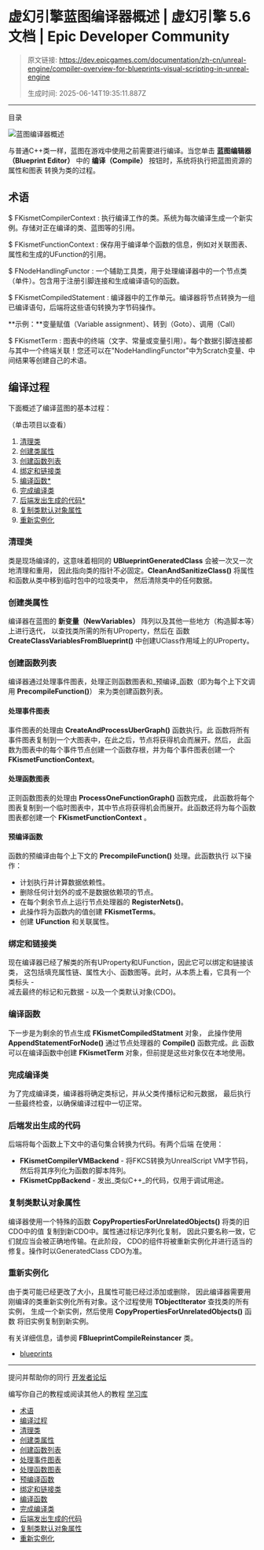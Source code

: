 # 虚幻引擎蓝图编译器概述 | 虚幻引擎 5.6 文档 | Epic Developer Community

> 原文链接: https://dev.epicgames.com/documentation/zh-cn/unreal-engine/compiler-overview-for-blueprints-visual-scripting-in-unreal-engine
> 
> 生成时间: 2025-06-14T19:35:11.887Z

---

目录

![蓝图编译器概述](https://dev.epicgames.com/community/api/documentation/image/712cf9fd-d80b-497d-92f0-09bebff425c3?resizing_type=fill&width=1920&height=335)

与普通C++类一样，蓝图在游戏中使用之前需要进行编译。当您单击 **蓝图编辑器（Blueprint Editor）** 中的 **编译（Compile）** 按钮时，系统将执行把蓝图资源的属性和图表 转换为类的过程。

## 术语

$ FKismetCompilerContext : 执行编译工作的类。系统为每次编译生成一个新实例。存储对正在编译的类、蓝图等的引用。

$ FKismetFunctionContext : 保存用于编译单个函数的信息，例如对关联图表、属性和生成的UFunction的引用。

$ FNodeHandlingFunctor : 一个辅助工具类，用于处理编译器中的一个节点类（单件）。包含用于注册引脚连接和生成编译语句的函数。

$ FKismetCompiledStatement : 编译器中的工作单元。编译器将节点转换为一组已编译语句，后端将这些语句转换为字节码操作。

**示例：**变量赋值（Variable assignment）、转到（Goto）、调用（Call）

$ FKismetTerm : 图表中的终端（文字、常量或变量引用）。每个数据引脚连接都与其中一个终端关联！您还可以在"NodeHandlingFunctor"中为Scratch变量、中间结果等创建自己的术语。

## 编译过程

下面概述了编译蓝图的基本过程：

（单击项目以查看）

1.  [清理类](/documentation/zh-cn/unreal-engine/compiler-overview-for-blueprints-visual-scripting-in-unreal-engine#%E6%B8%85%E7%90%86%E7%B1%BB)
2.  [创建类属性](/documentation/zh-cn/unreal-engine/compiler-overview-for-blueprints-visual-scripting-in-unreal-engine#%E5%88%9B%E5%BB%BA%E7%B1%BB%E5%B1%9E%E6%80%A7)
3.  [创建函数列表](/documentation/zh-cn/unreal-engine/compiler-overview-for-blueprints-visual-scripting-in-unreal-engine#%E5%88%9B%E5%BB%BA%E5%87%BD%E6%95%B0%E5%88%97%E8%A1%A8)
4.  [绑定和链接类](/documentation/zh-cn/unreal-engine/compiler-overview-for-blueprints-visual-scripting-in-unreal-engine#%E7%BB%91%E5%AE%9A%E5%92%8C%E9%93%BE%E6%8E%A5%E7%B1%BB)
5.  [编译函数\*](/documentation/zh-cn/unreal-engine/compiler-overview-for-blueprints-visual-scripting-in-unreal-engine#%E7%BC%96%E8%AF%91%E5%87%BD%E6%95%B0)
6.  [完成编译类](/documentation/zh-cn/unreal-engine/compiler-overview-for-blueprints-visual-scripting-in-unreal-engine#%E5%AE%8C%E6%88%90%E7%BC%96%E8%AF%91%E7%B1%BB)
7.  [后端发出生成的代码\*](/documentation/zh-cn/unreal-engine/compiler-overview-for-blueprints-visual-scripting-in-unreal-engine#%E5%90%8E%E7%AB%AF%E5%8F%91%E5%87%BA%E7%94%9F%E6%88%90%E7%9A%84%E4%BB%A3%E7%A0%81)
8.  [复制类默认对象属性](/documentation/zh-cn/unreal-engine/compiler-overview-for-blueprints-visual-scripting-in-unreal-engine#%E5%A4%8D%E5%88%B6%E7%B1%BB%E9%BB%98%E8%AE%A4%E5%AF%B9%E8%B1%A1%E5%B1%9E%E6%80%A7)
9.  [重新实例化](/documentation/zh-cn/unreal-engine/compiler-overview-for-blueprints-visual-scripting-in-unreal-engine#%E9%87%8D%E6%96%B0%E5%AE%9E%E4%BE%8B%E5%8C%96)

### 清理类

类是现场编译的，这意味着相同的 **UBlueprintGeneratedClass** 会被一次又一次地清理和重用， 因此指向类的指针不必固定。**CleanAndSanitizeClass()** 将属性和函数从类中移到临时包中的垃圾类中， 然后清除类中的任何数据。

### 创建类属性

编译器在蓝图的 **新变量（NewVariables）** 阵列以及其他一些地方（构造脚本等）上进行迭代， 以查找类所需的所有UProperty，然后在 函数 **CreateClassVariablesFromBlueprint()** 中创建UClass作用域上的UProperty。

### 创建函数列表

编译器通过处理事件图表，处理正则函数图表和\_预编译\_函数（即为每个上下文调用 **PrecompileFunction()**） 来为类创建函数列表。

#### 处理事件图表

事件图表的处理由 **CreateAndProcessUberGraph()** 函数执行。此 函数将所有事件图表复制到一个大图表中，在此之后，节点将获得机会而展开。然后， 此函数为图表中的每个事件节点创建一个函数存根，并为每个事件图表创建一个 **FKismetFunctionContext**。

#### 处理函数图表

正则函数图表的处理由 **ProcessOneFunctionGraph()** 函数完成， 此函数将每个图表复制到一个临时图表中，其中节点将获得机会而展开。此函数还将为每个函数图表都创建一个 **FKismetFunctionContext** 。

#### 预编译函数

函数的预编译由每个上下文的 **PrecompileFunction()** 处理。此函数执行 以下操作：

-   计划执行并计算数据依赖性。
-   删除任何计划外的或不是数据依赖项的节点。
-   在每个剩余节点上运行节点处理器的 **RegisterNets()**。
-   此操作将为函数内的值创建 **FKismetTerms**。
-   创建 **UFunction** 和关联属性。

### 绑定和链接类

现在编译器已经了解类的所有UProperty和UFunction，因此它可以绑定和链接该类， 这包括填充属性链、属性大小、函数图等。此时，从本质上看，它具有一个类标头 -  
减去最终的标记和元数据 - 以及一个类默认对象(CDO)。

### 编译函数

下一步是为剩余的节点生成 **FKismetCompiledStatment** 对象， 此操作使用 **AppendStatementForNode()** 通过节点处理器的 **Compile()** 函数完成。此 函数可以在编译函数中创建 **FKismetTerm** 对象，但前提是这些对象仅在本地使用。

### 完成编译类

为了完成编译类，编译器将确定类标记，并从父类传播标记和元数据， 最后执行一些最终检查，以确保编译过程中一切正常。

### 后端发出生成的代码

后端将每个函数上下文中的语句集合转换为代码。有两个后端 在使用：

-   **FKismetCompilerVMBackend** - 将FKCS转换为UnrealScript VM字节码，然后将其序列化为函数的脚本阵列。
-   **FKismetCppBackend** - 发出\_类似C++\_的代码，仅用于调试用途。

### 复制类默认对象属性

编译器使用一个特殊的函数 **CopyPropertiesForUnrelatedObjects()** 将类的旧CDO中的值 复制到新CDO中。属性通过标记序列化复制， 因此只要名称一致，它们就应当会被正确地传输。在此阶段， CDO的组件将被重新实例化并进行适当的修复。操作时以GeneratedClass CDO为准。

### 重新实例化

由于类可能已经更改了大小，且属性可能已经过添加或删除， 因此编译器需要用刚编译的类重新实例化所有对象。这个过程使用 **TObjectIterator** 查找类的所有实例， 生成一个新实例，然后使用 **CopyPropertiesForUnrelatedObjects()** 函数 将旧实例复制到新实例。

有关详细信息，请参阅 **FBlueprintCompileReinstancer** 类。

-   [blueprints](https://dev.epicgames.com/community/search?query=blueprints)

* * *

提问并帮助你的同行 [开发者论坛](https://forums.unrealengine.com/categories?tag=unreal-engine)

编写你自己的教程或阅读其他人的教程 [学习库](https://dev.epicgames.com/community/unreal-engine/learning)

-   [术语](/documentation/zh-cn/unreal-engine/compiler-overview-for-blueprints-visual-scripting-in-unreal-engine#%E6%9C%AF%E8%AF%AD)
-   [编译过程](/documentation/zh-cn/unreal-engine/compiler-overview-for-blueprints-visual-scripting-in-unreal-engine#%E7%BC%96%E8%AF%91%E8%BF%87%E7%A8%8B)
-   [清理类](/documentation/zh-cn/unreal-engine/compiler-overview-for-blueprints-visual-scripting-in-unreal-engine#%E6%B8%85%E7%90%86%E7%B1%BB)
-   [创建类属性](/documentation/zh-cn/unreal-engine/compiler-overview-for-blueprints-visual-scripting-in-unreal-engine#%E5%88%9B%E5%BB%BA%E7%B1%BB%E5%B1%9E%E6%80%A7)
-   [创建函数列表](/documentation/zh-cn/unreal-engine/compiler-overview-for-blueprints-visual-scripting-in-unreal-engine#%E5%88%9B%E5%BB%BA%E5%87%BD%E6%95%B0%E5%88%97%E8%A1%A8)
-   [处理事件图表](/documentation/zh-cn/unreal-engine/compiler-overview-for-blueprints-visual-scripting-in-unreal-engine#%E5%A4%84%E7%90%86%E4%BA%8B%E4%BB%B6%E5%9B%BE%E8%A1%A8)
-   [处理函数图表](/documentation/zh-cn/unreal-engine/compiler-overview-for-blueprints-visual-scripting-in-unreal-engine#%E5%A4%84%E7%90%86%E5%87%BD%E6%95%B0%E5%9B%BE%E8%A1%A8)
-   [预编译函数](/documentation/zh-cn/unreal-engine/compiler-overview-for-blueprints-visual-scripting-in-unreal-engine#%E9%A2%84%E7%BC%96%E8%AF%91%E5%87%BD%E6%95%B0)
-   [绑定和链接类](/documentation/zh-cn/unreal-engine/compiler-overview-for-blueprints-visual-scripting-in-unreal-engine#%E7%BB%91%E5%AE%9A%E5%92%8C%E9%93%BE%E6%8E%A5%E7%B1%BB)
-   [编译函数](/documentation/zh-cn/unreal-engine/compiler-overview-for-blueprints-visual-scripting-in-unreal-engine#%E7%BC%96%E8%AF%91%E5%87%BD%E6%95%B0)
-   [完成编译类](/documentation/zh-cn/unreal-engine/compiler-overview-for-blueprints-visual-scripting-in-unreal-engine#%E5%AE%8C%E6%88%90%E7%BC%96%E8%AF%91%E7%B1%BB)
-   [后端发出生成的代码](/documentation/zh-cn/unreal-engine/compiler-overview-for-blueprints-visual-scripting-in-unreal-engine#%E5%90%8E%E7%AB%AF%E5%8F%91%E5%87%BA%E7%94%9F%E6%88%90%E7%9A%84%E4%BB%A3%E7%A0%81)
-   [复制类默认对象属性](/documentation/zh-cn/unreal-engine/compiler-overview-for-blueprints-visual-scripting-in-unreal-engine#%E5%A4%8D%E5%88%B6%E7%B1%BB%E9%BB%98%E8%AE%A4%E5%AF%B9%E8%B1%A1%E5%B1%9E%E6%80%A7)
-   [重新实例化](/documentation/zh-cn/unreal-engine/compiler-overview-for-blueprints-visual-scripting-in-unreal-engine#%E9%87%8D%E6%96%B0%E5%AE%9E%E4%BE%8B%E5%8C%96)